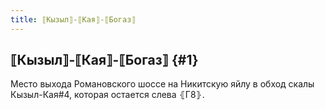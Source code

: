 ```yaml
---
title: ⟦Кызыл⟧-⟦Кая⟧-⟦Богаз⟧
---
```

## ⟦Кызыл⟧-⟦Кая⟧-⟦Богаз⟧ {#1}

Место выхода Романовского шоссе на Никитскую яйлу в обход скалы Кызыл-Кая#4, которая остается слева ⦃Г8⦄.
